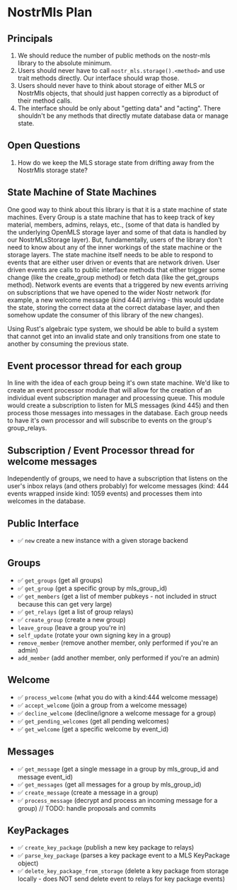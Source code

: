 # NostrMls Plan

## Principals

1. We should reduce the number of public methods on the nostr-mls library to the absolute minimum.
1. Users should never have to call `nostr_mls.storage().<method>` and use trait methods directly. Our interface should wrap those.
1. Users should never have to think about storage of either MLS or NostrMls objects, that should just happen correctly as a biproduct of their method calls.
1. The interface should be only about "getting data" and "acting". There shouldn't be any methods that directly mutate database data or manage state.

## Open Questions

1. How do we keep the MLS storage state from drifting away from the NostrMls storage state?

## State Machine of State Machines

One good way to think about this library is that it is a state machine of state machines. Every Group is a state machine that has to keep track of key material, members, admins, relays, etc., (some of that data is handled by the underlying OpenMLS storage layer and some of that data is handled by our NostrMLsStorage layer). But, fundamentally, users of the library don't need to know about any of the inner workings of the state machine or the storage layers. The state machine itself needs to be able to respond to events that are either user driven or events that are network driven. User driven events are calls to public interface methods that either trigger some change (like the create_group method) or fetch data (like the get_groups method). Network events are events that a triggered by new events arriving on subscriptions that we have opened to the wider Nostr network (for example, a new welcome message (kind 444) arriving - this would update the state, storing the correct data at the correct database layer, and then somehow update the consumer of this library of the new changes).

Using Rust's algebraic type system, we should be able to build a system that cannot get into an invalid state and only transitions from one state to another by consuming the previous state.

## Event processor thread for each group

In line with the idea of each group being it's own state machine. We'd like to create an event processor module that will allow for the creation of an individual event subscription manager and processing queue. This module would create a subscription to listen for MLS messages (kind 445) and then process those messages into messages in the database. Each group needs to have it's own processor and will subscribe to events on the group's group_relays.

## Subscription / Event Processor thread for welcome messages

Independently of groups, we need to have a subscription that listens on the user's inbox relays (and others probably) for welcome messages (kind: 444 events wrapped inside kind: 1059 events) and processes them into welcomes in the database.

## Public Interface

 - ✅ `new` create a new instance with a given storage backend

## Groups

- ✅ `get_groups` (get all groups)
- ✅ `get_group` (get a specific group by mls_group_id)
- ✅ `get_members` (get a list of member pubkeys - not included in struct because this can get very large)
- ✅ `get_relays` (get a list of group relays)
- ✅ `create_group` (create a new group)
- `leave_group` (leave a group you're in)
- `self_update` (rotate your own signing key in a group)
- `remove_member` (remove another member, only performed if you're an admin)
- `add_member` (add another member, only performed if you're an admin)

## Welcome

- ✅ `process_welcome` (what you do with a kind:444 welcome message)
- ✅ `accept_welcome` (join a group from a welcome message)
- ✅ `decline_welcome` (decline/ignore a welcome message for a group)
- ✅ `get_pending_welcomes` (get all pending welcomes)
- ✅ `get_welcome` (get a specific welcome by event_id)

## Messages

- ✅ `get_message` (get a single message in a group by mls_group_id and message event_id)
- ✅ `get_messages` (get all messages for a group by mls_group_id)
- ✅ `create_message` (create a message in a group)
- ✅ `process_message` (decrypt and process an incoming message for a group) // TODO: handle proposals and commits

## KeyPackages

- ✅ `create_key_package` (publish a new key package to relays)
- ✅ `parse_key_package` (parses a key package event to a MLS KeyPackage object)
- ✅ `delete_key_package_from_storage` (delete a key package from storage locally - does NOT send delete event to relays for key package events)
